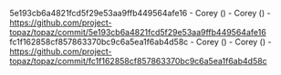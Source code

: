 5e193cb6a4821fcd5f29e53aa9ffb449564afe16 - Corey () - Corey () - https://github.com/project-topaz/topaz/commit/5e193cb6a4821fcd5f29e53aa9ffb449564afe16
fc1f162858cf857863370bc9c6a5ea1f6ab4d58c - Corey () - Corey () - https://github.com/project-topaz/topaz/commit/fc1f162858cf857863370bc9c6a5ea1f6ab4d58c
